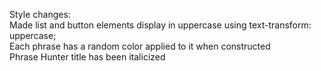 Style changes: <br>
Made list and button elements display in uppercase using text-transform: uppercase; <br>
Each phrase has a random color applied to it when constructed <br>
Phrase Hunter title has been italicized <br>